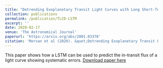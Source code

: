 ```yaml
---
title: "Detrending Exoplanetary Transit Light Curves with Long Short-Term Memory Networks"
collection: publications
permalink: /publication/TLCD-LSTM
excerpt: ''
date: 2020-02-17
venue: 'The Astronomical Journal'
paperurl: 'https://arxiv.org/abs/2001.03370'
citation: 'Morvan et al (2020). &quot;Detrending Exoplanetary Transit Light Curves with LSTM&quot; <i>AJ</i>. 159(3).'
---
```

This paper shows how a LSTM can be used to predict the in-transit flux of a light curve showing systematic errors.
[Download paper here](https://arxiv.org/pdf/2001.03370.pdf)

